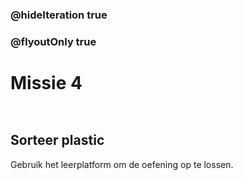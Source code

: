 ### @hideIteration true
### @flyoutOnly true
# Missie 4

```blocks
```

```template
```

## Sorteer plastic
Gebruik het leerplatform om de oefening op te lossen.